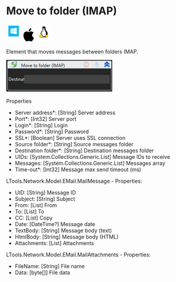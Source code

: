 # Move to folder (IMAP)

![](<../../../.gitbook/assets/image (6).png>)

Element that moves messages between folders IMAP.

![](<../../../.gitbook/assets/image (283).png>)

Properties

* Server address\*: \[String] Server address
* Port\*: \[Int32] Server port
* Login\*: \[String] Login
* Password\*: \[String] Password
* SSL\*: \[Boolean] Server uses SSL connection
* Source folder\*: \[String] Source messages folder
* Destination folder\*: \[String] Destination messages folder
* UIDs: \[System.Collections.Generic.List] Message IDs to receive
* Messages: \[System.Collections.Generic.List] Messages array
* Time-out\*: \[Int32] Message max send timeout (ms)

LTools.Network.Model.EMail.MailMessage - Properties:

* UID: \[String] Message ID
* Subject: \[String] Subject
* From: \[List] From
* To: \[List] To
* CC: \[List] Copy
* Date: \[DateTime?] Message date
* TextBody: \[String] Message body (text)
* HtmlBody: \[String] Message body (HTML)
* Attachments: \[List] Attachments

LTools.Network.Model.EMail.MailAttachments - Properties:

* FileName: \[String] File name
* Data: \[byte\[]] File data
